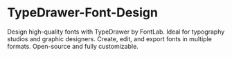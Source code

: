 # TypeDrawer-Font-Design
Design high-quality fonts with TypeDrawer by FontLab. Ideal for typography studios and graphic designers. Create, edit, and export fonts in multiple formats. Open-source and fully customizable.
